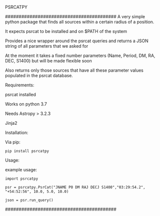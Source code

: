 PSRCATPY

#########################################
A very simple python package that finds all sources within a certain radius of a position.

It expects psrcat to be installed and on $PATH of the system

Provides a nice wrapper around the psrcat queries and returns a JSON string of all parameters that we asked for

At the moment it takes a fixed number parameters (Name, Period, DM, RA, DEC, S1400) but will be made flexible soon

Also returns only those sources that have all these parameter values populated in the psrcat database.

Requirements:

psrcat installed

Works on python 3.7

Needs Astropy > 3.2.3

Jinja2

Installation:

Via pip:

`pip install psrcatpy`

Usage:

example usage:

`import psrcatpy`

`psr = psrcatpy.PsrCat("JNAME P0 DM RAJ DECJ S1400","03:29:54.2", "+54:52:56", 10.0, 5.0, 10.0)`

`json = psr.run_query()`

#########################################
